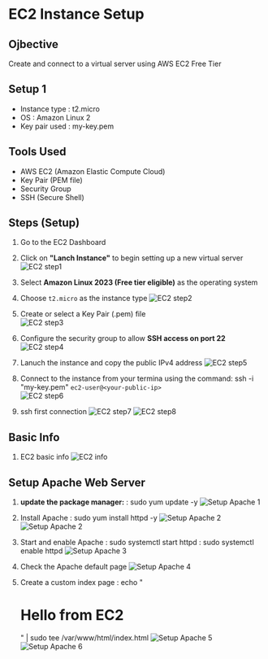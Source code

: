# EC2 Instance Setup

## Ojbective
Create and connect to a virtual server using AWS EC2 Free Tier

## Setup 1
- Instance type : t2.micro
- OS : Amazon Linux 2
- Key pair used : my-key.pem

## Tools Used
- AWS EC2 (Amazon Elastic Compute Cloud)
- Key Pair (PEM file)
- Security Group
- SSH (Secure Shell)

## Steps (Setup)
1. Go to the EC2 Dashboard

2. Click on **"Lanch Instance"** to begin setting up a new virtual server
![EC2 step1](https://raw.githubusercontent.com/test-cyr/infra-portfolio/main/images/01-ec2-create-step1.PNG)

3. Select **Amazon Linux 2023 (Free tier eligible)** as the operating system

4. Choose `t2.micro` as the instance type
![EC2 step2](https://raw.githubusercontent.com/test-cyr/infra-portfolio/main/images/02-ec2-create-step2.PNG)

5. Create or select a Key Pair (.pem) file  
![EC2 step3](https://raw.githubusercontent.com/test-cyr/infra-portfolio/main/images/03-ec2-create-step3.PNG)

6. Configure the security group to allow **SSH access on port 22**
![EC2 step4](https://raw.githubusercontent.com/test-cyr/infra-portfolio/main/images/04-ec2-create-step4.PNG)

7. Lanuch the instance and copy the public IPv4 address
![EC2 step5](https://raw.githubusercontent.com/test-cyr/infra-portfolio/main/images/05-ec2-create-step5.PNG)

8. Connect to the instance from your termina using the command:
ssh -i "my-key.pem" `ec2-user@<your-public-ip>`   
![EC2 step6](https://raw.githubusercontent.com/test-cyr/infra-portfolio/main/images/06-gitbash-key-permission-change.PNG)

9. ssh first connection
![EC2 step7](https://raw.githubusercontent.com/test-cyr/infra-portfolio/main/images/07-change-to-public-ip.PNG)
![EC2 step8](https://raw.githubusercontent.com/test-cyr/infra-portfolio/main/images/08-ec2-ssh-success.PNG)

## Basic Info
1. EC2 basic info
![EC2 info](https://raw.githubusercontent.com/test-cyr/infra-portfolio/main/images/ec2-basic-info.JPG)

## Setup Apache Web Server
1. **update the package manager:**
: sudo yum update -y
![Setup Apache 1](https://raw.githubusercontent.com/test-cyr/infra-portfolio/main/images/01-yum-update.PNG)

2. Install Apache
: sudo yum install httpd -y
![Setup Apache 2](https://raw.githubusercontent.com/test-cyr/infra-portfolio/main/images/02-httpd-install.PNG)
![Setup Apache 2](https://raw.githubusercontent.com/test-cyr/infra-portfolio/main/images/02-httpd-install_2.PNG)

3. Start and enable Apache
: sudo systemctl start httpd
: sudo systemctl enable httpd
![Setup Apache 3](https://raw.githubusercontent.com/test-cyr/infra-portfolio/main/images/03-start-apache.PNG)

4. Check the Apache default page
![Setup Apache 4](https://raw.githubusercontent.com/test-cyr/infra-portfolio/main/images/04-apache-default.PNG)

5. Create a custom index page
: echo "<h1>Hello from EC2</h1>" | sudo tee /var/www/html/index.html
![Setup Apache 5](https://raw.githubusercontent.com/test-cyr/infra-portfolio/main/images/05-apache-custom-command.PNG)
![Setup Apache 6](https://raw.githubusercontent.com/test-cyr/infra-portfolio/main/images/06-apache-custom-reslut.PNG)
